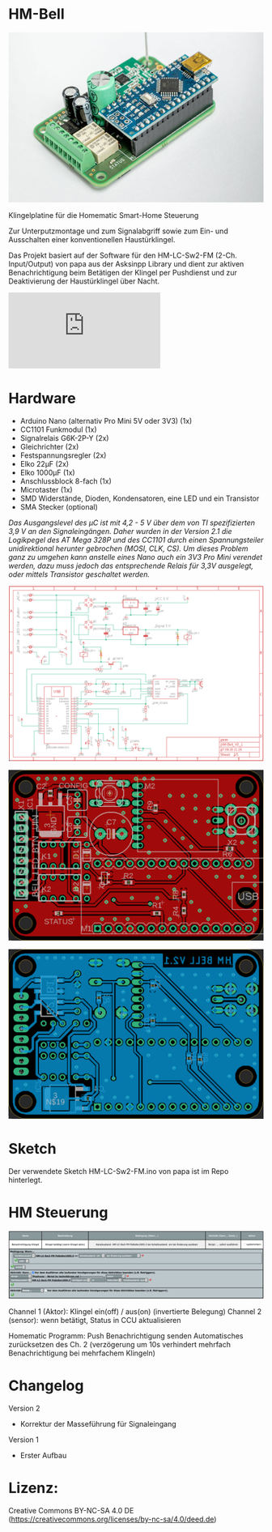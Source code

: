 # HM-Bell

![Projektbild](/images/HM-Bell_v2_3D_view_2to3.jpg)

Klingelplatine für die Homematic Smart-Home Steuerung

Zur Unterputzmontage und zum Signalabgriff sowie zum Ein- und Ausschalten einer konventionellen Haustürklingel.

Das Projekt basiert auf der Software für den HM-LC-Sw2-FM (2-Ch. Input/Output) von papa aus der Asksinpp Library und dient zur aktiven Benachrichtigung beim Betätigen der Klingel per Pushdienst und zur Deaktivierung der Haustürklingel über Nacht.

![Homematic-Forum](https://homematic-forum.de/forum/viewtopic.php?f=76&t=60687)

# Hardware
* Arduino Nano (alternativ Pro Mini 5V oder 3V3) (1x)
* CC1101 Funkmodul (1x)
* Signalrelais G6K-2P-Y (2x)
* Gleichrichter (2x)
* Festspannungsregler (2x)
* Elko 22µF (2x)
* Elko 1000µF (1x)
* Anschlussblock 8-fach (1x)
* Microtaster (1x)
* SMD Widerstände, Dioden, Kondensatoren, eine LED und ein Transistor
* SMA Stecker (optional)

*Das Ausgangslevel des µC ist mit 4,2 - 5 V über dem von TI spezifizierten 3,9 V an den Signaleingängen. Daher wurden in der Version 2.1 die Logikpegel des AT Mega 328P und des CC1101 durch einen Spannungsteiler unidirektional herunter gebrochen (MOSI, CLK, CS). 
Um dieses Problem ganz zu umgehen kann anstelle eines Nano auch ein 3V3 Pro Mini verendet werden, dazu muss jedoch das entsprechende Relais für 3,3V ausgelegt, oder mittels Transistor geschaltet werden.*

![Schematic](/images/HM-Bell_V2_1_scm.png)

![TopLayer](/images/HM-Bell_V2_1_top.png)

![BottomLayer](/images/HM-Bell_V2_1_bot.png)

# Sketch

Der verwendete Sketch HM-LC-Sw2-FM.ino von papa ist im Repo hinterlegt.

# HM Steuerung

![HomematicProgramm](/images/HM-Bell_CCU-Programm.png)

Channel 1 (Aktor): Klingel ein(off) / aus(on) (invertierte Belegung)
Channel 2 (sensor): wenn betätigt, Status in CCU aktualisieren

Homematic Programm:
Push Benachrichtigung senden
Automatisches zurücksetzen des Ch. 2 (verzögerung um 10s verhindert mehrfach Benachrichtigung bei mehrfachem Klingeln) 

# Changelog
Version 2
* Korrektur der Masseführung für Signaleingang

Version 1
* Erster Aufbau

# Lizenz:
Creative Commons BY-NC-SA 4.0 DE (https://creativecommons.org/licenses/by-nc-sa/4.0/deed.de)
